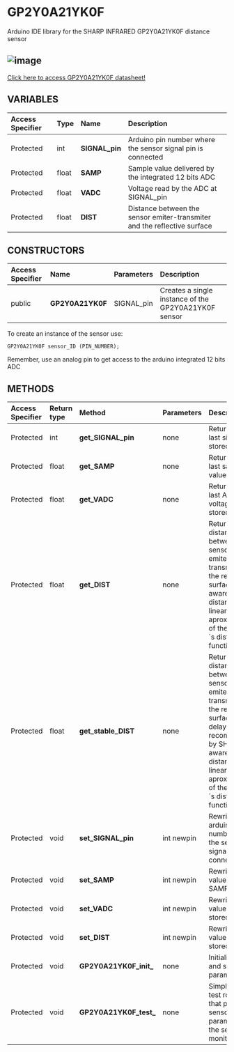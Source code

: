 # GP2Y0A21YK0F
Arduino IDE library for the SHARP INFRARED GP2Y0A21YK0F distance sensor
## ![image](https://user-images.githubusercontent.com/107767647/174457942-c281ed91-2fde-4ea0-a6b6-254e38888d1f.png)
[Click here to access GP2Y0A21YK0F datasheet!](https://media.digikey.com/pdf/Data%20Sheets/Sharp%20PDFs/GP2Y0A21YK0F.pdf "GP2Y0A21YK0F's Datasheet")

## VARIABLES

|Access Specifier|Type|Name|Description
|:-----|:-----|:-----|:----------
|Protected|int|**SIGNAL_pin** |Arduino pin number where the sensor signal pin is connected
|Protected|float|**SAMP** |Sample value delivered by the integrated 12 bits ADC
|Protected|float|**VADC** |Voltage read by the ADC at SIGNAL_pin
|Protected|float|**DIST** |Distance between the sensor emiter-transmiter and the reflective surface

## CONSTRUCTORS

|Access Specifier|Name|Parameters|Description
|:-----|:-----|:-----|:----------
|public|**GP2Y0A21YK0F**|SIGNAL_pin|Creates a single instance of the GP2Y0A21YK0F sensor

To create an instance of the sensor use:
```
GP2Y0A21YK0F sensor_ID (PIN_NUMBER);
```
Remember, use an analog pin to get access to the arduino integrated 12 bits ADC

## METHODS

|Access Specifier|Return type|Method|Parameters|Description
|:---------|:-----|:--------|:----------|:------
|Protected|int|**get_SIGNAL_pin**|none| Returns the last signal pin stored
|Protected|float|**get_SAMP**|none| Returns the last sample value stored
|Protected|float|**get_VADC**|none| Returns the last ADC voltage value stored
|Protected|float|**get_DIST**|none| Returns the distance between the sensor emiter-transmiter and the reflective surface. Be aware that the distance is a linear aproximation of the sensor´s distance function
|Protected|float|**get_stable_DIST**|none| Returns the distance between the sensor emiter-transmiter and the reflective surface with a delay recommended by SHARP.Be aware that the distance is a linear aproximation of the sensor´s distance function
|Protected|void|**set_SIGNAL_pin**|int newpin| Rewrites the arduino pin number where the sensor signal pin is connected
|Protected|void|**set_SAMP**|int newpin| Rewrites the value of SAMP stored
|Protected|void|**set_VADC**|int newpin| Rewrites the value of VADC stored
|Protected|void|**set_DIST**|int newpin| Rewrites the value of DIST stored
|Protected|void|**GP2Y0A21YK0F_init_**|none| Initialize ports and sensor´s parameters
|Protected|void|**GP2Y0A21YK0F_test_**|none| Simple sensor test routine that prints the sensor´s parameters at the serial monitor
